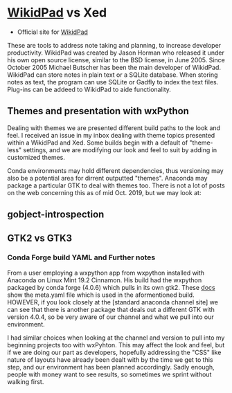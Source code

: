 # [WikidPad](https://en.wikipedia.org/wiki/WikidPad) vs Xed

* Official site for [WikidPad](http://wikidpad.sourceforge.net)

These are tools to address note taking and planning, to increase developer productivity. WikidPad was created by Jason Horman who released it under his own open source license, similar to the BSD license, in June 2005. Since October 2005 Michael Butscher has been the main developer of WikidPad. WikidPad can store notes in plain text or a SQLite database. When storing notes as text, the program can use SQLite or Gadfly to index the text files. Plug-ins can be addeed to WikidPad to aide functionality.


## Themes and presentation with wxPython 

Dealing with themes we are presented different build paths to the look and feel. I received an issue in my inbox dealing with theme topics presented within a WikidPad and Xed. Some builds begin with a default of "theme-less" settings, and we are modifying our look and feel to suit by adding in customized themes.

Conda environments may hold different dependencies, thus versioning may also be a potential area for dirrent outputted "themes". Anaconda may package a particular GTK to deal with themes too. There is not a lot of posts on the web concerning this as of mid Oct. 2019, but we may look at:

## gobject-introspection

## GTK2 vs GTK3

### Conda Forge build YAML and Further notes

From a user employing a wxpython app from wxpython installed with Anaconda on Linux Mint 19.2 Cinnamon. His build had the wxpython packaged by conda forge (4.0.6) which pulls in its own gtk2. These [docs](https://github.com/conda-forge/wxpython-feedstock/blob/master/recipe/meta.yaml) show the meta.yaml file which is used in the aformentioned build. HOWEVER, if you look closely at the [standard anaconda channel site] we can see that there is another package that deals out a different GTK with version 4.0.4, so be very aware of our channel and what we pull into our environment.

I had similar choices when looking at the channel and version to pull into my beginning projects too with wxPyhton. This may affect the look and feel, but if we are doing our part as developers, hopefully addressing the "CSS" like nature of layouts have already been dealt with by the time we get to this step, and our environment has been planned accordingly. Sadly enough, people with money want to see results, so sometimes we sprint without walking first.